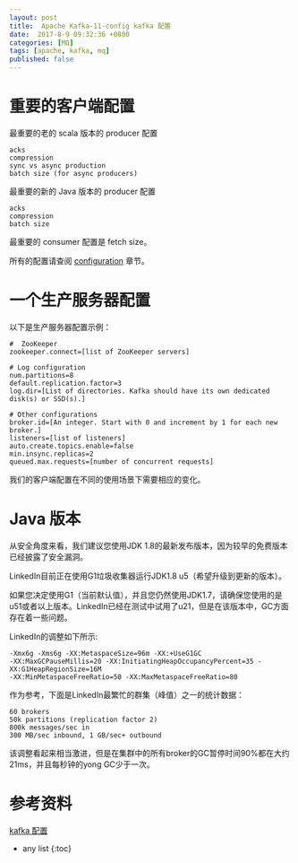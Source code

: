 ```yaml
---
layout: post
title:  Apache Kafka-11-config kafka 配置
date:  2017-8-9 09:32:36 +0800
categories: [MQ]
tags: [apache, kafka, mq]
published: false
---
```



# 重要的客户端配置

最重要的老的 scala 版本的 producer 配置

```
acks
compression
sync vs async production
batch size (for async producers)
```

最重要的新的 Java 版本的 producer 配置

```
acks
compression
batch size
```

最重要的 consumer 配置是 fetch size。


所有的配置请查阅 [configuration](https://kafka.apachecn.org/documentation.html#configuration) 章节。

# 一个生产服务器配置

以下是生产服务器配置示例：

```
#  ZooKeeper
zookeeper.connect=[list of ZooKeeper servers]
 
# Log configuration
num.partitions=8
default.replication.factor=3
log.dir=[List of directories. Kafka should have its own dedicated disk(s) or SSD(s).]
 
# Other configurations
broker.id=[An integer. Start with 0 and increment by 1 for each new broker.]
listeners=[list of listeners]
auto.create.topics.enable=false
min.insync.replicas=2
queued.max.requests=[number of concurrent requests]
```

我们的客户端配置在不同的使用场景下需要相应的变化。

# Java 版本

从安全角度来看，我们建议您使用JDK 1.8的最新发布版本，因为较早的免费版本已经披露了安全漏洞。 

LinkedIn目前正在使用G1垃圾收集器运行JDK1.8 u5（希望升级到更新的版本）。

如果您决定使用G1（当前默认值），并且您仍然使用JDK1.7，请确保您使用的是u51或者以上版本。LinkedIn已经在测试中试用了u21，但是在该版本中，GC方面存在着一些问题。 

LinkedIn的调整如下所示:

```
-Xmx6g -Xms6g -XX:MetaspaceSize=96m -XX:+UseG1GC
-XX:MaxGCPauseMillis=20 -XX:InitiatingHeapOccupancyPercent=35 -XX:G1HeapRegionSize=16M
-XX:MinMetaspaceFreeRatio=50 -XX:MaxMetaspaceFreeRatio=80
```

作为参考，下面是LinkedIn最繁忙的群集（峰值）之一的统计数据：

```
60 brokers
50k partitions (replication factor 2)
800k messages/sec in
300 MB/sec inbound, 1 GB/sec+ outbound
```

该调整看起来相当激进，但是在集群中的所有broker的GC暂停时间90%都在大约21ms，并且每秒钟的yong GC少于一次。

# 参考资料

[kafka 配置](https://kafka.apachecn.org/documentation.html#config)

* any list
{:toc}